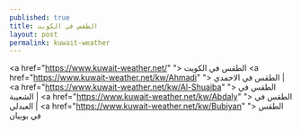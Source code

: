 ```yaml
---
published: true
title: الطقس في الكويت
layout: post
permalink: kuwait-weather
---
```

<a href="https://www.kuwait-weather.net/" "> الطقس في الكويت</a>
<a href="https://www.kuwait-weather.net/kw/Ahmadi" "> الطقس في الاحمدي</a> | <a href="https://www.kuwait-weather.net/kw/Al-Shuaiba" "> الطقس في الشعيبة</a> | <a href="https://www.kuwait-weather.net/kw/Abdaly" "> الطقس في العبدلي</a> | <a href="https://www.kuwait-weather.net/kw/Bubiyan" "> الطقس في بوبيان</a>